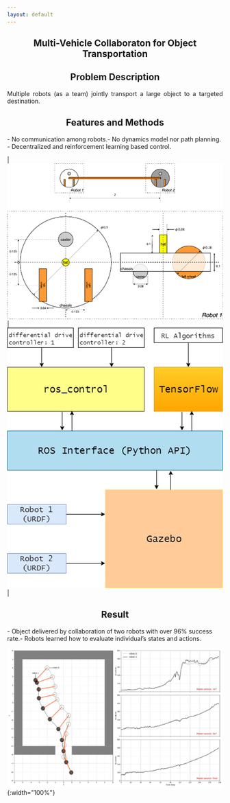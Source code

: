 ```yaml
---
layout: default
---
```

<h2 align="center"><b>Multi-Vehicle Collaboraton for Object Transportation</b></h2>

<h2 align="center">Problem Description</h2>
<p align="justify">
Multiple robots (as a team) jointly transport a large object to a targeted destination. 
</p>

<h2 align="center">Features and Methods</h2>
- No communication among robots.​
- No dynamics model nor path planning.​
- Decentralized and reinforcement learning based control.

|![](/images/projects/collaborative_transportation/dynamic_model.jpg "Dynamic Model")|![](/images/projects/collaborative_transportation/simulation_interface.jpg "Simulation Interface")|

<h2 align="center">Result</h2>
- Object delivered by collaboration of two robots with over 96% success rate.​
- Robots learned how to evaluate individual’s states and actions.

![](/images/projects/collaborative_transportation/simulation_result.jpg "Simulation Result"){:width="100%"}